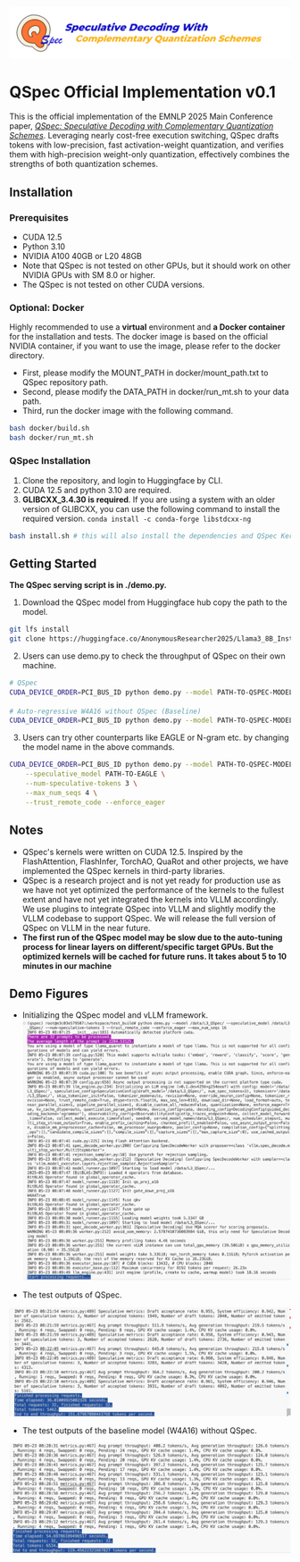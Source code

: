 ![alt text](figs/image-3.png)
# QSpec Official Implementation v0.1
This is the official implementation of the EMNLP 2025 Main Conference paper, [*QSpec: Speculative Decoding with Complementary Quantization Schemes*](https://arxiv.org/abs/2410.11305). Leveraging nearly cost-free execution switching, QSpec drafts tokens with low-precision, fast activation-weight quantization, and verifies them with high-precision weight-only quantization, effectively combines the strengths of both quantization schemes.

## Installation
### Prerequisites
- CUDA 12.5
- Python 3.10
- NVIDIA A100 40GB or L20 48GB
- Note that QSpec is not tested on other GPUs, but it should work on other NVIDIA GPUs with SM 8.0 or higher.
- The QSpec is not tested on other CUDA versions.

### Optional: Docker
Highly recommended to use a **virtual** environment and **a Docker container** for the installation and tests. The docker image is based on the official NVIDIA container, if you want to use the image, please refer to the docker directory. 

* First, please modify the MOUNT_PATH in docker/mount_path.txt to QSpec repository path. 
* Second, please modify the DATA_PATH in docker/run_mt.sh to your data path. 
* Third, run the docker image with the following command. 
```bash
bash docker/build.sh
bash docker/run_mt.sh
```
### QSpec Installation
1. Clone the repository, and login to Huggingface by CLI.
2. CUDA 12.5 and python 3.10 are required.
3. **GLIBCXX_3.4.30 is required**. If you are using a system with an older version of GLIBCXX, you can use the following command to install the required version. ``` conda install -c conda-forge libstdcxx-ng ```

```bash
bash install.sh # this will also install the dependencies and QSpec Kernels, the download and compile tasks usually take up to 40 minutes due to the vLLM and CUTLASS projects' long compilation time, and the actual time may vary depending on the machine.
```

## Getting Started
**The QSpec serving script is in ./demo.py.** 
1. Download the QSpec model from Huggingface hub copy the path to the model.
```bash
git lfs install
git clone https://huggingface.co/AnonymousResearcher2025/Llama3_8B_Instruct_QSpec
```
2. Users can use demo.py to check the throughput of QSpec on their own machine.
```bash
# QSpec
CUDA_DEVICE_ORDER=PCI_BUS_ID python demo.py --model PATH-TO-QSPEC-MODEL  --speculative_model PATH-TO-QSPEC-MODEL(Same as the former)      --num-speculative-tokens 3   --max_num_seqs 4  --trust_remote_code --enforce_eager

# Auto-regressive W4A16 without QSpec (Baseline)
CUDA_DEVICE_ORDER=PCI_BUS_ID python demo.py --model PATH-TO-QSPEC-MODEL  --max_num_seqs 4  --trust_remote_code --enforce_eager 
```

3. Users can try other counterparts like EAGLE or N-gram etc. by changing the model name in the above commands.
```bash
CUDA_DEVICE_ORDER=PCI_BUS_ID python demo.py --model PATH-TO-QSPEC-MODEL \
    --speculative_model PATH-TO-EAGLE \
    --num-speculative-tokens 3 \
    --max_num_seqs 4 \
    --trust_remote_code --enforce_eager
```    


## Notes
- QSpec's kernels were written on CUDA 12.5. Inspired by the FlashAttention, FlashInfer, TorchAO, QuaRot and other projects, we have implemented the QSpec kernels in third-party libraries.
- QSpec is a research project and is not yet ready for production use as we have not yet optimized the performance of the kernels to the fullest extent and have not yet integrated the kernels into VLLM accordingly. We use plugins to integrate QSpec into VLLM and slightly modify the VLLM codebase to support QSpec. We will release the full version of QSpec on VLLM in the near future.
- **The first run of the QSpec model may be slow due to the auto-tuning process for linear layers on different/specific target GPUs. But the optimized kernels will be cached for future runs. It takes about 5 to 10 minutes in our machine**

## Demo Figures

- Initializing the QSpec model and vLLM framework.
![Initializing](figs/image.png)

- The test outputs of QSpec.

![alt text](figs/image-1.png)

- The test outputs of the baseline model (W4A16) without QSpec.

![alt text](figs/image-2.png)
